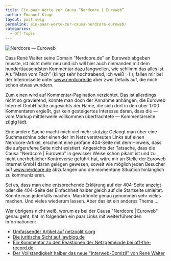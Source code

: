 ```yaml
---
title: Ein paar Worte zur Causa “Nerdcore | Euroweb”
author: Emanuel Kluge
layout: post.swig
permalink: ein-paar-worte-zur-causa-nerdcore-euroweb/
categories:
  - Off-Topic
---
```


<noscript data-src="/archive/wp-content/uploads/2011/01/nerdcore-euroweb-480x299.png" data-alt="Nerdcore &mdash; Euroweb">
<img src="/archive/wp-content/uploads/2011/01/nerdcore-euroweb-480x299.png" alt="Nerdcore &mdash; Euroweb">
</noscript>

Dass René Walter seine Domain "Nerdcore.de" an Euroweb abgeben musste, ist nicht mehr neu und ich will hier auch niemanden mit dem hunderttausendsten Kommentar dazu langweilen, wie schlimm das alles ist. Als "Mann vom Fach" (klingt sehr hochtrabend, ich weiß :-) ), fallen mir bei der Interimsseite unter www.nerdcore.de aber zwei Details auf, die mich schon etwas wundern.

Zum einen wird auf Kommentar-Pagination verzichtet. Das ist allerdings nicht so gravierend, könnte man doch der Annahme anhängen, die Euroweb Internet GmbH hätte angesichts der Häme, die sich dort in den über 1700 Kommentaren ergießt, gar kein gesteigertes Interesse daran, dass die &mdash; vom Markup mittlerweile vollkommen überfrachtete &mdash; Kommentarseite zügig lädt.

Eine andere Sache macht mich viel mehr stutzig: Gelangt man über eine Suchmaschine oder einen der im Netz verstreuten Links auf einen Nerdcore-Artikel, erscheint eine profane 404-Seite mit dem Hinweis, dass die aufgerufene Seite nicht existiert. Angesichts der Tatsache, dass die Causa "Nerdcore | Euroweb" in gewisser Weise schon pikant ist und zu nicht unerheblicher Kontroverse geführt hat, wäre mir an Stelle der Euroweb Internet GmbH daran gelegen gewesen, soweit wie möglich jeden Besucher auf www.nerdcore.de abzufangen und die momentane Situation hinlänglich zu kommunizieren.

Sei es, dass man eine entsprechende Erklärung auf der 404-Seite anzeigt oder die 404-Seite der Einfachheit halber gleich auf die Startseite umleitet. Könnte man jedenfalls machen. Man könnte genau genommen sehr vieles machen. Und vieles wiederum lassen. Aber das ist ein anderes Thema &hellip;

Wer übrigens nicht weiß, worum es bei der Causa "Nerdcore | Euroweb" genau geht, hat im folgenden ein paar Links mit weiterführenden Informationen:

- [Umfassender Artikel auf netzpolitik.org][netzpolitik]
- [Die juritische Sicht auf lawblog.de][lawblog]
- [Ein Kommentar zu den Reaktionen der Netzgemeinde bei off-the-record.de][record]
- [Der Vollständigkeit halber das neue "Interweb-Domizil" von René Walter][crackajack]

[netzpolitik]: http://www.netzpolitik.org/2011/euroweb-vs-nerdcore/
[lawblog]: http://www.lawblog.de/index.php/archives/2011/01/18/der-glaubiger-darf-er-muss-aber-nicht/
[record]: http://off-the-record.de/2011/01/19/shitstorms-und-die-selbstgerechtigkeit-des-mob/
[crackajack]: http://www.crackajack.de/
